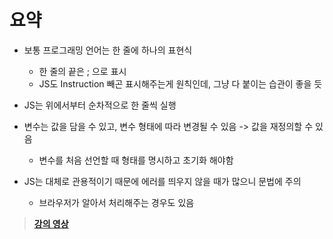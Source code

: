 # 요약

- 보통 프로그래밍 언어는 한 줄에 하나의 표현식
  * 한 줄의 끝은 ; 으로 표시
  * JS도 Instruction 빼곤 표시해주는게 원칙인데, 그냥 다 붙이는 습관이 좋을 듯

- JS는 위에서부터 순차적으로 한 줄씩 실행

- 변수는 값을 담을 수 있고, 변수 형태에 따라 변경될 수 있음 -> 값을 재정의할 수 있음
  * 변수를 처음 선언할 때 형태를 명시하고 초기화 해야함

- JS는 대체로 관용적이기 때문에 에러를 띄우지 않을 때가 많으니 문법에 주의
  * 브라우저가 알아서 처리해주는 경우도 있음

> **[강의 영상](https://youtu.be/YTlHSaLdWgs)**